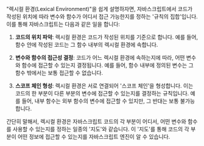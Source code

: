 "렉시컬 환경(Lexical Environment)"을 쉽게 설명하자면, 자바스크립트에서 코드가 작성된 위치에 따라 변수와 함수가 어디서 접근 가능한지를 정하는 '규칙의 집합'입니다. 이를 통해 자바스크립트는 다음과 같은 일을 합니다:

1. **코드의 위치 파악**: 렉시컬 환경은 코드가 작성된 위치를 기준으로 합니다. 예를 들어, 함수 안에 작성된 코드는 그 함수 내부의 렉시컬 환경에 속합니다.
    
2. **변수와 함수의 접근성 결정**: 코드가 어느 렉시컬 환경에 속하는지에 따라, 어떤 변수와 함수에 접근할 수 있는지 결정됩니다. 예를 들어, 함수 내부에 정의된 변수는 그 함수 밖에서는 보통 접근할 수 없습니다.
    
3. **스코프 체인 형성**: 렉시컬 환경은 서로 연결되어 '스코프 체인'을 형성합니다. 이는 코드의 한 부분이 다른 부분의 변수에 접근할 수 있는지를 결정하는 규칙입니다. 예를 들어, 내부 함수는 외부 함수의 변수에 접근할 수 있지만, 그 반대는 보통 불가능합니다.
    

간단히 말해서, 렉시컬 환경은 자바스크립트 코드의 각 부분이 어디서, 어떤 변수와 함수를 사용할 수 있는지를 정하는 일종의 '지도'와 같습니다. 이 '지도'를 통해 코드의 각 부분이 어떤 정보에 접근할 수 있는지를 자바스크립트 엔진이 알 수 있습니다.